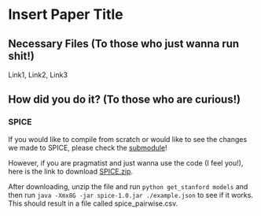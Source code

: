 # Insert Paper Title

## Necessary Files (To those who just wanna run shit!)
Link1, Link2, Link3


## How did you do it? (To those who are curious!)
### SPICE

If you would like to compile from scratch or would like to see the changes we made to SPICE, please check the 
[submodule](https://github.com/furkanbiten/SPICE/tree/a8f69f1478faea2d61d94f759ebc2ca112be3111)!

However, if you are pragmatist and just wanna use the code (I feel you!), here is the link to download
[SPICE.zip](https://drive.google.com/file/d/1U9M-Z44fluvIovdR4DFNd3YyyjNfL702/view?usp=sharing). 

After downloading, unzip the file and run `python get_stanford models` and then run `java -Xmx8G -jar spice-1.0.jar ./example.json` to see if it works. 
This should result in a file called spice_pairwise.csv. 

